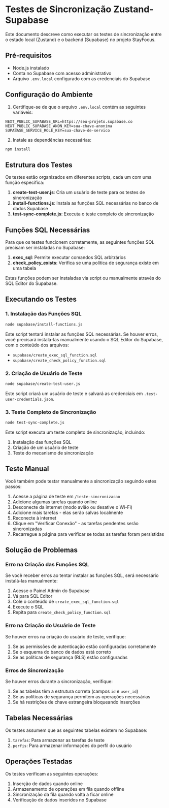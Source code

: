 # Testes de Sincronização Zustand-Supabase

Este documento descreve como executar os testes de sincronização entre o estado local (Zustand) e o backend (Supabase) no projeto StayFocus.

## Pré-requisitos

- Node.js instalado
- Conta no Supabase com acesso administrativo
- Arquivo `.env.local` configurado com as credenciais do Supabase

## Configuração do Ambiente

1. Certifique-se de que o arquivo `.env.local` contém as seguintes variáveis:

```
NEXT_PUBLIC_SUPABASE_URL=https://seu-projeto.supabase.co
NEXT_PUBLIC_SUPABASE_ANON_KEY=sua-chave-anonima
SUPABASE_SERVICE_ROLE_KEY=sua-chave-de-servico
```

2. Instale as dependências necessárias:

```bash
npm install
```

## Estrutura dos Testes

Os testes estão organizados em diferentes scripts, cada um com uma função específica:

1. **create-test-user.js**: Cria um usuário de teste para os testes de sincronização
2. **install-functions.js**: Instala as funções SQL necessárias no banco de dados Supabase
3. **test-sync-complete.js**: Executa o teste completo de sincronização

## Funções SQL Necessárias

Para que os testes funcionem corretamente, as seguintes funções SQL precisam ser instaladas no Supabase:

1. **exec_sql**: Permite executar comandos SQL arbitrários
2. **check_policy_exists**: Verifica se uma política de segurança existe em uma tabela

Estas funções podem ser instaladas via script ou manualmente através do SQL Editor do Supabase.

## Executando os Testes

### 1. Instalação das Funções SQL

```bash
node supabase/install-functions.js
```

Este script tentará instalar as funções SQL necessárias. Se houver erros, você precisará instalá-las manualmente usando o SQL Editor do Supabase, com o conteúdo dos arquivos:

- `supabase/create_exec_sql_function.sql`
- `supabase/create_check_policy_function.sql`

### 2. Criação de Usuário de Teste

```bash
node supabase/create-test-user.js
```

Este script criará um usuário de teste e salvará as credenciais em `.test-user-credentials.json`.

### 3. Teste Completo de Sincronização

```bash
node test-sync-complete.js
```

Este script executa um teste completo de sincronização, incluindo:

1. Instalação das funções SQL
2. Criação de um usuário de teste
3. Teste do mecanismo de sincronização

## Teste Manual

Você também pode testar manualmente a sincronização seguindo estes passos:

1. Acesse a página de teste em `/teste-sincronizacao`
2. Adicione algumas tarefas quando online
3. Desconecte da internet (modo avião ou desative o Wi-Fi)
4. Adicione mais tarefas - elas serão salvas localmente
5. Reconecte à internet
6. Clique em "Verificar Conexão" - as tarefas pendentes serão sincronizadas
7. Recarregue a página para verificar se todas as tarefas foram persistidas

## Solução de Problemas

### Erro na Criação das Funções SQL

Se você receber erros ao tentar instalar as funções SQL, será necessário instalá-las manualmente:

1. Acesse o Painel Admin do Supabase
2. Vá para SQL Editor
3. Cole o conteúdo de `create_exec_sql_function.sql`
4. Execute o SQL
5. Repita para `create_check_policy_function.sql`

### Erro na Criação do Usuário de Teste

Se houver erros na criação do usuário de teste, verifique:

1. Se as permissões de autenticação estão configuradas corretamente
2. Se o esquema do banco de dados está correto
3. Se as políticas de segurança (RLS) estão configuradas

### Erros de Sincronização

Se houver erros durante a sincronização, verifique:

1. Se as tabelas têm a estrutura correta (campos `id` e `user_id`)
2. Se as políticas de segurança permitem as operações necessárias
3. Se há restrições de chave estrangeira bloqueando inserções

## Tabelas Necessárias

Os testes assumem que as seguintes tabelas existem no Supabase:

1. `tarefas`: Para armazenar as tarefas de teste
2. `perfis`: Para armazenar informações do perfil do usuário

## Operações Testadas

Os testes verificam as seguintes operações:

1. Inserção de dados quando online
2. Armazenamento de operações em fila quando offline
3. Sincronização da fila quando volta a ficar online
4. Verificação de dados inseridos no Supabase 